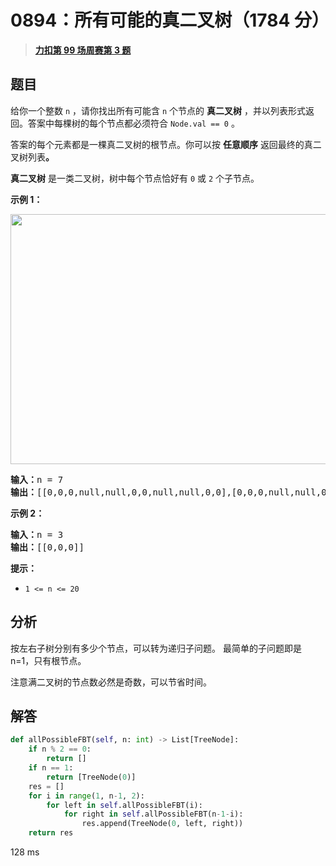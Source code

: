 # 0894：所有可能的真二叉树（1784 分）


> <u>**[力扣第 99 场周赛第 3 题](https://leetcode.cn/problems/all-possible-full-binary-trees/)**</u>

## 题目

<p>给你一个整数 <code>n</code> ，请你找出所有可能含 <code>n</code> 个节点的 <strong>真二叉树</strong> ，并以列表形式返回。答案中每棵树的每个节点都必须符合 <code>Node.val == 0</code> 。</p>

<p>答案的每个元素都是一棵真二叉树的根节点。你可以按 <strong>任意顺序</strong> 返回最终的真二叉树列表<strong>。</strong></p>

<p><strong>真二叉树</strong> 是一类二叉树，树中每个节点恰好有 <code>0</code> 或 <code>2</code> 个子节点。</p>



<p><strong>示例 1：</strong></p>
<img alt="" src="https://s3-lc-upload.s3.amazonaws.com/uploads/2018/08/22/fivetrees.png" style="width: 700px; height: 400px;" />
<pre>
<strong>输入：</strong>n = 7
<strong>输出：</strong>[[0,0,0,null,null,0,0,null,null,0,0],[0,0,0,null,null,0,0,0,0],[0,0,0,0,0,0,0],[0,0,0,0,0,null,null,null,null,0,0],[0,0,0,0,0,null,null,0,0]]
</pre>

<p><strong>示例 2：</strong></p>

<pre>
<strong>输入：</strong>n = 3
<strong>输出：</strong>[[0,0,0]]
</pre>



<p><strong>提示：</strong></p>

<ul>
<li><code>1 &lt;= n &lt;= 20</code></li>
</ul>




## 分析

按左右子树分别有多少个节点，可以转为递归子问题。
最简单的子问题即是 n=1，只有根节点。

注意满二叉树的节点数必然是奇数，可以节省时间。

## 解答

```python
def allPossibleFBT(self, n: int) -> List[TreeNode]:
    if n % 2 == 0:
        return []
    if n == 1:
        return [TreeNode(0)]
    res = []
    for i in range(1, n-1, 2):
        for left in self.allPossibleFBT(i):
            for right in self.allPossibleFBT(n-1-i):
                res.append(TreeNode(0, left, right))
    return res
```

128 ms

